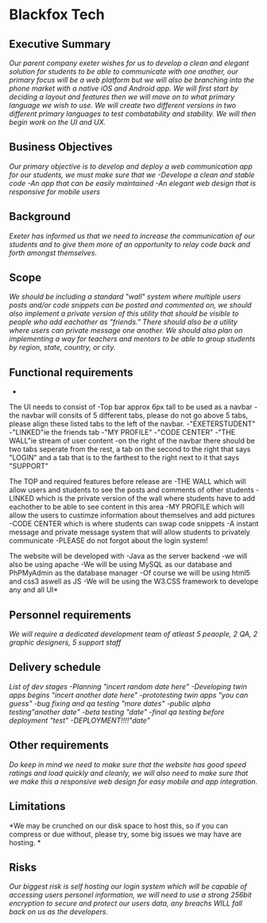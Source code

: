 # Blackfox Tech

## Executive Summary

*Our parent company exeter wishes for us to develop a clean and elegant solution for students to be able to communicate with one another, our primary focus will be a web platform but we will also be branching into the phone market with a native iOS and Android app. We will first start by deciding a layout and features then we will move on to what primary language we wish to use. We will create two different versions in two different primary languages to test combatability and stability. We will then begin work on the UI and UX.*

## Business Objectives

*Our primary objective is to develop and deploy a web communication app for our students, we must make sure that we
-Develope a clean and stable code
-An app that can be easily maintained
-An elegant web design that is responsive for mobile users*

## Background

*Exeter has informed us that we need to increase the communication of our students and to give them more of an opportunity to relay code back and forth amongst themselves.*

## Scope

*We should be including a standard "wall" system where multiple users posts and/or code snippets can be posted and commented on, we should also implement a private version of this utility that should be visible to people who add eachother as "friends." There should also be a utility where users can private message one another. We should also plan on implementing a way for teachers and mentors to be able to group students by region, state, country, or city.*

## Functional requirements

*
The UI needs to consist of
-Top bar approx 6px tall to be used as a navbar
-the navbar will consits of 5 different tabs, please do not go above 5 tabs, please align these listed tabs to the left of the navbar.
  -"EXETERSTUDENT"
  -"LINKED"ie the friends tab
  -"MY PROFILE"
  -"CODE CENTER"
  -"THE WALL"ie stream of user content
-on the right of the navbar there should be two tabs seperate from the rest, a tab on the second to the right that says "LOGIN" and a tab that is to the farthest to the right next to it that says  "SUPPORT"

The TOP and required features before release are
-THE WALL which will allow users and students to see the posts and comments of other students
-LINKED which is the private version of the wall where students have to add eachother to be able to see content in this area
-MY PROFILE which will allow the users to custimze information about themselves and add pictures
-CODE CENTER which is where students can swap code snippets
-A instant message and private message system that will allow students to privately communicate
-PLEASE do not forgot about the login system!

The website will be developed with
-Java as the server backend
-we will also be using apache
-We will be using MySQL as our database and PhPMyAdmin as the database manager
-Of course we will be using html5 and css3 aswell as JS
-We will be using the W3.CSS framework to develope any and all UI*


## Personnel requirements

*We will require a dedicated development team of atleast 5 peaople, 2 QA, 2 graphic designers, 5 support staff*

## Delivery schedule

*List of dev stages
-Planning "incert random date here"
-Developing twin apps begins "incert another date here"
-prototesting twin apps "you can guess"
-bug fixing and qa testing "more dates"
-public alpha testing"another date"
-beta testing "date"
-final qa testing before deployment "test"
-DEPLOYMENT!!!!"date"*

## Other requirements

*Do keep in mind we need to make sure that the website has good speed ratings and load quickly and cleanly, we will also need to make sure that we make this a responsive web design for easy mobile and app integration.*

## Limitations

*We may be crunched on our disk space to host this, so if you can compress or due without, please try, some big issues we may have are hosting. *

## Risks

*Our biggest risk is self hosting our login system which will be capable of accessing users personel information, we will need to use a strong 256bit encryption to secure and protect our users data, any breachs WILL fall back on us as the developers.*
